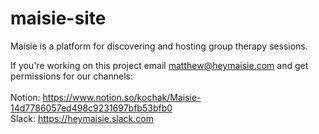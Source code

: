 # maisie-site
Maisie is a platform for discovering and hosting group therapy sessions.

If you're working on this project email matthew@heymaisie.com and get permissions for our channels:
<br><br>
Notion: https://www.notion.so/kochak/Maisie-14d7786057ed498c9231697bfb53bfb0
<br>
Slack: https://heymaisie.slack.com
